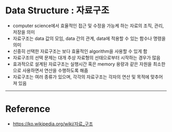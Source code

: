 # Data Structure : 자료구조

- computer science에서 효율적인 접근 및 수정을 가능케 하는 자료의 조직, 관리, 저장을 의미
- 자료구조는 data 값의 모임, data 간의 관계, data에 적용할 수 있는 함수나 명령을 의미
- 신중히 선택한 자료구조는 보다 효율적인 algorithm을 사용할 수 있게 함
- 자료구조의 선택 문제는 대개 추상 자료형의 선태으로부터 시작하는 경우가 많음
- 효과적으로 설계된 자료구조는 실행시간 혹은 memory 용량과 같은 자원을 최소한으로 사용하면서 연산을 수행하도록 해줌
- 자료구조는 여러 종류가 있으며, 각각의 자료구조는 각자의 연산 및 목적에 맞추어져 있음

---

# Reference

- https://ko.wikipedia.org/wiki/자료_구조
